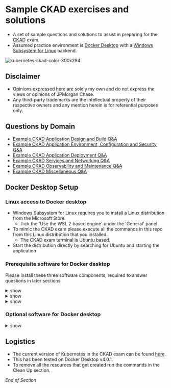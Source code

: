 # Sample CKAD exercises and solutions

- A set of sample questions and solutions to assist in preparing for the [CKAD](https://www.cncf.io/certification/ckad/) exam.
- Assumed practice environment is [Docker Desktop](https://www.docker.com/products/docker-desktop) with a [Windows Subsystem for Linux](https://docs.microsoft.com/en-us/windows/wsl/install) backend.

![kubernetes-ckad-color-300x294](https://user-images.githubusercontent.com/18049790/135700768-0f5735b3-4681-4abd-9075-ece42f4ef134.png)

## Disclaimer

- Opinions expressed here are solely my own and do not express the views or opinions of JPMorgan Chase.
- Any third-party trademarks are the intellectual property of their respective owners and any mention herein is for referential purposes only.

## Questions by Domain

- [Example CKAD Application Design and Build Q&A](https://github.com/jamesbuckett/ckad-questions/blob/main/01-ckad-design-build.md)
- [Example CKAD Application Environment, Configuration and Security Q&A](https://github.com/jamesbuckett/ckad-questions/blob/main/02-ckad-env-configuration-security.md)
- [Example CKAD Application Deployment Q&A](https://github.com/jamesbuckett/ckad-questions/blob/main/03-ckad-deployment.md)
- [Example CKAD Services and Networking Q&A](https://github.com/jamesbuckett/ckad-questions/blob/main/04-ckad-services-networking.md)
- [Example CKAD Observability and Maintenance Q&A](https://github.com/jamesbuckett/ckad-questions/blob/main/05-ckad-observability-maintenance.md)
- [Example CKAD Miscellaneous Q&A](https://github.com/jamesbuckett/ckad-questions/blob/main/06-ckad-miscellaneous.md)

## Docker Desktop Setup

### Linux access to Docker desktop

- Windows Subsystem for Linux requires you to install a Linux distribution from the Microsoft Store.
  - Tick the 'Use the WSL 2 based engine' under the 'General' panel
- To mimic the CKAD exam please execute all the commands in this repo from this Linux distribution that you installed.
  - The CKAD exam terminal is Ubuntu based.
- Start the distribution directly by searching for Ubuntu and starting the application

### Prerequisite software for Docker desktop

Please install these three software components, required to answer questions in later sections:

<details><summary>show</summary>
<p>

### Metrics Server

By default the metrics server required for the `kubectl top` command is not present on Docker Desktop.

Please install the [metrics server](https://github.com/kubernetes-sigs/metrics-server) with the following command:

```bash
kubectl apply -f https://github.com/kubernetes-sigs/metrics-server/releases/latest/download/components.yaml
```

```bash
kubectl patch deployment metrics-server -n kube-system --type 'json' -p '[{"op": "add", "path": "/spec/template/spec/containers/0/args/-", "value": "--kubelet-insecure-tls"}]'
```

</p>
</details>

<details><summary>show</summary>
<p>

### Contour Ingress

By default the Contour Ingress required for the Ingress Networking question is not present on Docker Desktop.

Please install the [contour ingress](https://projectcontour.io/) with the following command:

```bash
kubectl apply -f https://projectcontour.io/quickstart/contour.yaml
```

</p>
</details>

<details><summary>show</summary>
<p>

### Calico

Calico is required for the non native Kubernetes resources lookup question.

```bash
curl https://docs.projectcalico.org/manifests/calico.yaml | kubectl apply -f -
```

</p>
</details>

### Optional software for Docker desktop

<details><summary>show</summary>
<p>

#### Octant

* Consider installing Octant to visualize Kubernetes Resource Types.
* Installation instructions for Octant can be found [here](https://octant.dev/)
* Or just use mine at octant.jamesbuckett.com

</p>
</details>

## Logistics

- The current version of Kubernetes in the CKAD exam can be found [here](https://docs.linuxfoundation.org/tc-docs/certification/faq-cka-ckad-cks#what-application-version-is-running-in-the-exam-environment).
- This has been tested on Docker Desktop v4.0.1.
- To remove all the resources that get created run the commands in the Clean Up section.

_End of Section_
